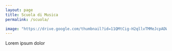 ```yaml
---
layout: page
title: Scuola di Musica
permalink: /scuola/

image: "https://drive.google.com/thumbnail?id=11QMtCig-H2qllvTMMeJcpADW0Pz5mvJK&sz=w1000"
---
```


Lorem ipsum dolor
